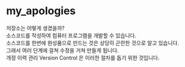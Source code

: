 # my_apologies
저장소는 어떻게 생겼을까?   
소스코드를 작성하여 컴퓨터 프로그램을 개발할 수 있습니다.   
소스코드를 한번에 완성품으로 만드는 것은 상당히 곤란한 것으로 알고 있습니다.   
그래서 여러 단계에 걸쳐 수정을 거쳐 만들게 됩니다.   
개정 이력 관리 Version Control 은 이러한 절차를 돕기 위한 것입니다.   

